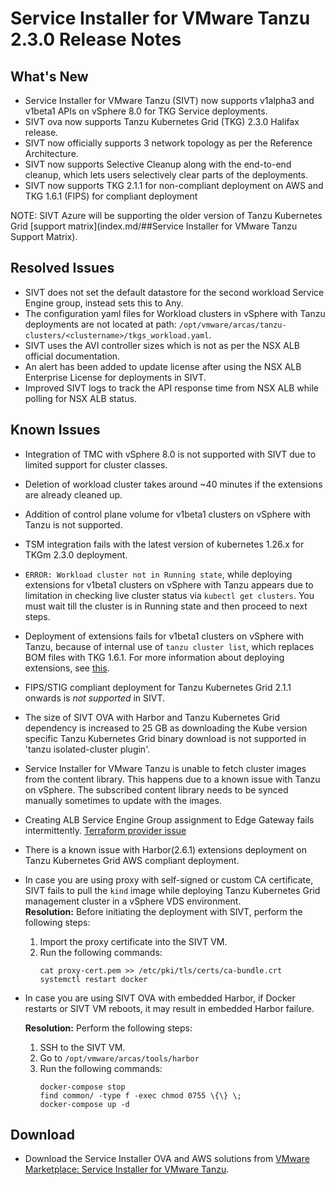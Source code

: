# Service Installer for VMware Tanzu 2.3.0 Release Notes

## What's New

- Service Installer for VMware Tanzu (SIVT) now supports v1alpha3 and v1beta1 APIs on vSphere 8.0 for TKG Service deployments.
- SIVT ova now supports Tanzu Kubernetes Grid (TKG) 2.3.0 Halifax release.
- SIVT now officially supports 3 network topology as per the Reference Architecture.
- SIVT now supports Selective Cleanup along with the end-to-end cleanup, which lets users selectively clear parts of the deployments.
- SIVT now supports TKG 2.1.1 for non-compliant deployment on AWS and TKG 1.6.1 (FIPS) for compliant deployment

NOTE: SIVT Azure will be supporting the older version of Tanzu Kubernetes Grid [support matrix](index.md/##Service Installer for VMware Tanzu Support Matrix).

## Resolved Issues
- SIVT does not set the default datastore for the second workload Service Engine group, instead sets this to Any.
- The configuration yaml files for Workload clusters in vSphere with Tanzu deployments are not located at path: `/opt/vmware/arcas/tanzu-clusters/<clustername>/tkgs_workload.yaml`.
- SIVT uses the AVI controller sizes which is not as per the NSX ALB official documentation.
- An alert has been added to update license after using the NSX ALB Enterprise License for deployments in SIVT.
- Improved SIVT logs to track the API response time from NSX ALB while polling for NSX ALB status.

## Known Issues
- Integration of TMC with vSphere 8.0 is not supported with SIVT due to limited support for cluster classes.
- Deletion of workload cluster takes around ~40 minutes if the extensions are already cleaned up.
- Addition of control plane volume for v1beta1 clusters on vSphere with Tanzu is not supported.
- TSM integration fails with the latest version of kubernetes 1.26.x for TKGm 2.3.0 deployment.
- `ERROR: Workload cluster not in Running state`, while deploying extensions for v1beta1 clusters on vSphere with Tanzu appears due to limitation in checking live cluster status via `kubectl get clusters`. You must wait till the cluster is in Running state and then proceed to next steps.
- Deployment of extensions fails for v1beta1 clusters on vSphere with Tanzu, because of internal use of `tanzu cluster list`, which replaces BOM files with TKG 1.6.1. For more information about deploying extensions, see [this](https://docs.vmware.com/en/VMware-Tanzu-Kubernetes-Grid/2.1/using-tkg-21/workload-packages-ref.html).
- FIPS/STIG compliant deployment for Tanzu Kubernetes Grid 2.1.1 onwards is *not supported* in SIVT.
- The size of SIVT OVA with Harbor and Tanzu Kubernetes Grid dependency is increased to 25 GB as downloading the Kube version specific Tanzu Kubernetes Grid binary download is not supported in 'tanzu isolated-cluster plugin'.
- Service Installer for VMware Tanzu is unable to fetch cluster images from the content library. This happens due to a known issue with Tanzu on vSphere. The subscribed content library needs to be synced manually sometimes to update with the images.
- Creating ALB Service Engine Group assignment to Edge Gateway fails intermittently. [Terraform provider issue](https://github.com/vmware/terraform-provider-vcd/issues/923)
- There is a known issue with Harbor(2.6.1) extensions deployment on Tanzu Kubernetes Grid AWS compliant deployment.

- In case you are using proxy with self-signed or custom CA certificate, SIVT fails to pull the `kind` image while deploying Tanzu Kubernetes Grid management cluster in a vSphere VDS environment.</br>
  **Resolution:** Before initiating the deployment with SIVT, perform the following steps:

  1. Import the proxy certificate into the SIVT VM.
  2. Run the following commands:
      ```
      cat proxy-cert.pem >> /etc/pki/tls/certs/ca-bundle.crt
      systemctl restart docker
      ```
- In case you are using SIVT OVA with embedded Harbor, if Docker restarts or SIVT VM reboots, it may result in embedded Harbor failure.

  **Resolution:** Perform the following steps:

  1. SSH to the SIVT VM.
  2. Go to `/opt/vmware/arcas/tools/harbor`
  3. Run the following commands:
      ```
      docker-compose stop
      find common/ -type f -exec chmod 0755 \{\} \;
      docker-compose up -d
      ```

## Download

- Download the Service Installer OVA and AWS solutions from [VMware Marketplace: Service Installer for VMware Tanzu](https://marketplace.cloud.vmware.com/services/details/service-installer-for-vmware-tanzu-1?slug=true).
